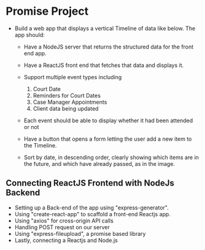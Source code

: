 # Promise Project
 * Build a web app that displays a vertical Timeline of data like below.  The app should:

    * Have a NodeJS server that returns the structured data for the front end app.

    * Have a ReactJS front end that fetches that data and displays it.

    * Support multiple event types including
  
        1. Court Date
        2. Reminders for Court Dates
        3. Case Manager Appointments
        4. Client data being updated
    * Each event should be able to display whether it had been attended or not
    * Have a button that opens a form letting the user add a new item to the Timeline.
    * Sort by date, in descending order, clearly showing which items are in the future, and which have already passed, as in the image.

## Connecting ReactJS Frontend with NodeJs Backend
* Setting up a Back-end of the app using "express-generator".
* Using "create-react-app" to scaffold a front-end Reactjs app.
* Using "axios" for cross-origin API calls
* Handling POST request on our server
* Using "express-fileupload", a promise based library
* Lastly, connecting a Reactjs and Node.js
